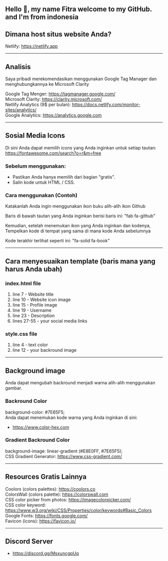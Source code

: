    Hello 👋, my name Fitra
   welcome to my GitHub. and I'm from indonesia
---

## Dimana host situs website Anda?
Netlify: https://netlify.app  

---

## Analisis 
Saya pribadi merekomendasikan menggunakan Google Tag Manager dan menghubungkannya ke Microsoft Clarity  

Google Tag Menger: https://tagmanager.google.com/  
Microsoft Clarity: https://clarity.microsoft.com/  
Netlify Analytics (9$ per bulan): https://docs.netlify.com/monitor-sites/analytics/  
Google Analytics: https://analytics.google.com  

---

## Sosial Media Icons
Di sini Anda dapat memilih icons yang Anda inginkan untuk setiap tautan:  
https://fontawesome.com/search?o=r&m=free  

### Sebelum menggunakan:
* Pastikan Anda hanya memilih dari bagian "gratis".  
* Salin kode untuk HTML / CSS.  

### Cara menggunakan (Contoh)
Katakanlah Anda ingin menggunakan ikon buku alih-alih ikon Github  

Baris di bawah tautan yang Anda inginkan berisi baris ini: "fab fa-github"  

Kemudian, setelah menemukan ikon yang Anda inginkan dan kodenya, 
Tempelkan kode di tempat yang sama di mana kode Anda sebelumnya  

Kode terakhir terlihat seperti ini: "fa-solid fa-book"  

---

## Cara menyesuaikan template (baris mana yang harus Anda ubah)


### index.html file
1. line 7 - Website title  
2. line 10 - Website icon image  
3. line 15 - Profile image  
4. line 19 - Username  
5. line 23 - Description  
6. lines 27-55 - your social media links  

### style.css file
1. line 4 - text color  
2. line 12 - your backround image  

---

## Background image
Anda dapat mengubah backround menjadi warna alih-alih menggunakan gambar.  

### Backround Color
background-color: #7E65F5;  
Anda dapat menemukan kode warna yang Anda inginkan di sini:
* https://www.color-hex.com  

### Gradient Backround Color
background-image: linear-gradient (#E8E0FF, #7E65F5);  
CSS Gradient Generator: https://www.css-gradient.com/  

---

## Resources Gratis Lainnya
Coolors (colors palettes): https://coolors.co  
ColorsWall (colors palette): https://colorswall.com  
CSS color picker from photos: https://imagecolorpicker.com/  
CSS color keyword: https://www.w3.org/wiki/CSS/Properties/color/keywords#Basic_Colors  
Google Fonts: https://fonts.google.com/  
Favicon (icons): https://favicon.io/  

---

## Discord Server

* https://discord.gg/MsxuncgpUq
